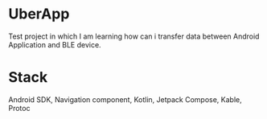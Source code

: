 # UberApp
Test project in which I am learning how can i transfer data between Android Application and BLE device.
# Stack
Android SDK,
Navigation component,
Kotlin,
Jetpack Compose,
Kable,
Protoc
